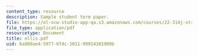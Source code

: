 ```yaml
---
content_type: resource
description: Sample student term paper.
file: https://ol-ocw-studio-app-qa.s3.amazonaws.com/courses/22-314j-structural-mechanics-in-nuclear-power-technology-fall-2006/ba808ae459776f4c101199914101900b_ellis.pdf
file_type: application/pdf
resourcetype: Document
title: ellis.pdf
uid: ba808ae4-5977-6f4c-1011-99914101900b
---
```

